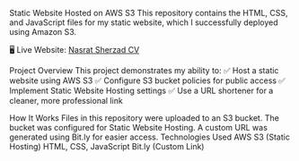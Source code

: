 Static Website Hosted on AWS S3
This repository contains the HTML, CSS, and JavaScript files for my static website, which I successfully deployed using Amazon S3.

🖥️ Live Website: [Nasrat Sherzad CV](https://bit.ly/NasratSherzadCV)

Project Overview
This project demonstrates my ability to:
✅ Host a static website using AWS S3
✅ Configure S3 bucket policies for public access
✅ Implement Static Website Hosting settings
✅ Use a URL shortener for a cleaner, more professional link

How It Works
Files in this repository were uploaded to an S3 bucket.
The bucket was configured for Static Website Hosting.
A custom URL was generated using Bit.ly for easier access.
Technologies Used
AWS S3 (Static Hosting)
HTML, CSS, JavaScript
Bit.ly (Custom Link)
